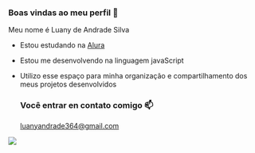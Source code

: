### Boas vindas ao meu perfil 💙

Meu nome é Luany de Andrade Silva

- Estou estudando na [Alura](https://www.alura.com.br)
- Estou me desenvolvendo na linguagem javaScript
- Utilizo esse espaço para minha organização e compartilhamento dos meus projetos desenvolvidos

  ### Você entrar en contato comigo  📫

  luanyandrade364@gmail.com



![](https://tenor.com/nPcGSkLfEHc.gif)
